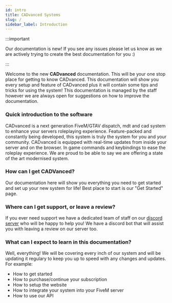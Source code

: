 ```yaml
---
id: intro
title: CADvanced Systems
slug: /
sidebar_label: Introduction
---
```


:::important

Our documentation is new! If you see any issues please let us know as we are actively trying to create the best documentation for you :)

:::

Welcome to the new **CADvanced** documentation. This will be your one stop place for getting to know CADvanced. This documentation will show you every setup and feature of CADvanced plus it will contain some tips and tricks for using the system! This documentation is managed by the staff however we are always open for suggestions on how to improve the documentation.

### Quick introduction to the software
CADvanced is a next generation FiveM/GTAV dispatch, mdt and cad system to enhance your servers roleplaying experience. Feature-packed and constantly being developed, this system is truly the system for you and your community. CADvanced is equipped with real-time updates from inside your server and on the browser. In game commands and keybindings to ease the roleplay experience. We are proud to be able to say we are offering a state of the art modernised system.

### How can I get CADVanced?
Our documentation here will show you everything you need to get started and set up your new system for life! Best place to start is our "Get Started" page.

### Where can I get support, or leave a review?
If you ever need support we have a dedicated team of staff on our [discord server](https://cadvanced.app/discord) who will be happy to help you! We have a discord bot that will assist you with leaving a review on our server too.

### What can I expect to learn in this documentation?
Well, everything! We will be covering every inch of our system and will be updating it regulary to keep you up to speed with any changes and updates. For example:

* How to get started
* How to purchase/continue your subscription
* How to setup the website
* How to integrate your system into your FiveM server
* How to use our API

